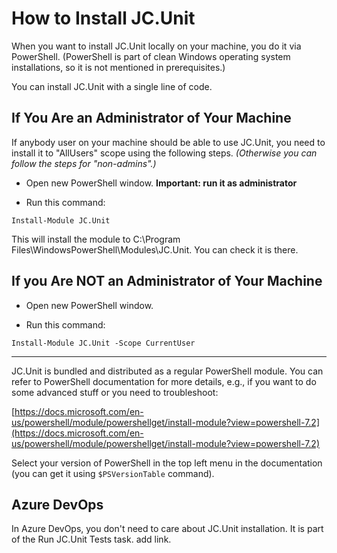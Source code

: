 # How to Install JC.Unit

When you want to install JC.Unit locally on your machine, you do it via PowerShell. (PowerShell is part of clean Windows operating system installations, so it is not mentioned in prerequisites.) 

You can install JC.Unit with a single line of code. 


## If You Are an Administrator of Your Machine

If anybody user on your machine should be able to use JC.Unit, you need to install it to "AllUsers" scope using the following steps. *(Otherwise you can follow the steps for "non-admins".)*

* Open new PowerShell window. <strong>Important: run it as administrator</strong>

* Run this command:

~~~~~~~~~~~~~~~~~~~~~~~~~~~~~~~~~~~~~~~~~~~~~~~~~~
Install-Module JC.Unit
~~~~~~~~~~~~~~~~~~~~~~~~~~~~~~~~~~~~~~~~~~~~~~~~~~

This will install the module to C:\Program Files\WindowsPowerShell\Modules\JC.Unit. You can check it is there.



## If you Are NOT an Administrator of Your Machine

* Open new PowerShell window.

* Run this command: 

~~~~~~~~~~~~~~~~~~~~~~~~~~~~~~~~~~~~~~~~~~~~~~~~~~
Install-Module JC.Unit -Scope CurrentUser
~~~~~~~~~~~~~~~~~~~~~~~~~~~~~~~~~~~~~~~~~~~~~~~~~~


-------------

JC.Unit is bundled and distributed as a regular PowerShell module. You can refer to PowerShell documentation for more details, e.g., if you want to do some advanced stuff or you need to troubleshoot:

[https://docs.microsoft.com/en-us/powershell/module/powershellget/install-module?view=powershell-7.2](https://docs.microsoft.com/en-us/powershell/module/powershellget/install-module?view=powershell-7.2)

Select your version of PowerShell in the top left menu in the documentation (you can get it using `$PSVersionTable` command).


## Azure DevOps

In Azure DevOps, you don't need to care about JC.Unit installation. It is part of the Run JC.Unit Tests task. <span class="todo">add link</span>.